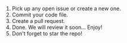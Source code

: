 1. Pick up any open issue or create a new one.
2. Commit your code file.
3. Create a pull request.
4. Done. We will review it soon... Enjoy!
5. Don't forget to star the repo!
